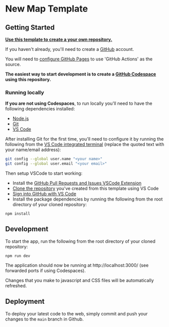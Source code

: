 # New Map Template

## Getting Started

**[Use this template to create a your own repository.](https://docs.github.com/en/repositories/creating-and-managing-repositories/creating-a-repository-from-a-template#creating-a-repository-from-a-template)**

If you haven't already, you'll need to create a [GitHub](https://github.com) account.

You will need to [configure GitHub Pages](https://docs.github.com/en/pages/getting-started-with-github-pages/configuring-a-publishing-source-for-your-github-pages-site#publishing-with-a-custom-github-actions-workflow) to use 'GitHub Actions' as the source.

**The easiest way to start development is to create a [GitHub Codespace](https://github.com/features/codespaces) using this repository.**

### Running locally
**If you are not using Codespaces**, to run locally you'll need to have the following dependencies installed:
- [Node.js](https://nodejs.org/)
- [Git](https://github.com/git-guides/install-git)
- [VS Code](https://code.visualstudio.com/)

After installing Git for the first time, you'll need to configure it by running the following from the [VS Code integrated terminal](https://code.visualstudio.com/docs/terminal/basics) (replace the quoted text with your name/email address):
```sh
git config --global user.name "<your name>"
git config --global user.email "<your email>"
```

Then setup VSCode to start working:
- Install the [GitHub Pull Requests and Issues VSCode Extension](https://marketplace.visualstudio.com/items?itemName=GitHub.vscode-pull-request-github)
- [Clone the repository](https://code.visualstudio.com/docs/sourcecontrol/github#_cloning-a-repository) you've created from this template using VS Code
- [Sign into GitHub with VS Code](https://code.visualstudio.com/docs/sourcecontrol/github#_getting-started-with-github-pull-requests-and-issues)
- Install the package dependencies by running the following from the root directory of your cloned repository:
```
npm install
```

## Development
To start the app, run the following from the root directory of your cloned repository:
```
npm run dev
```

The application should now be running at http://localhost:3000/ (see forwarded ports if using Codespaces).

Changes that you make to javascript and CSS files will be automatically refreshed.

## Deployment
To deploy your latest code to the web, simply commit and push your changes to the `main` branch in Github.
